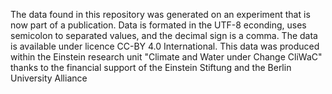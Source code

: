 The data found in this repository was generated on an experiment that is now part of a publication. 
Data is formated in the UTF-8 econding, uses semicolon to separated values, and the decimal sign is a comma.
The data is available under licence CC-BY 4.0 International.
This data was produced within the Einstein research unit "Climate and Water under Change CliWaC" thanks to the financial support of the Einstein Stiftung and the Berlin University Alliance
